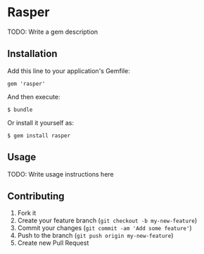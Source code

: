 # Rasper

TODO: Write a gem description

## Installation

Add this line to your application's Gemfile:

    gem 'rasper'

And then execute:

    $ bundle

Or install it yourself as:

    $ gem install rasper

## Usage

TODO: Write usage instructions here

## Contributing

1. Fork it
2. Create your feature branch (`git checkout -b my-new-feature`)
3. Commit your changes (`git commit -am 'Add some feature'`)
4. Push to the branch (`git push origin my-new-feature`)
5. Create new Pull Request
